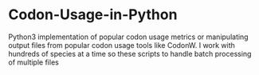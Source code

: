 # Codon-Usage-in-Python
Python3 implementation of popular codon usage metrics or manipulating output files from popular codon usage tools like CodonW. I work with hundreds of species at a time so these scripts to handle batch processing of multiple files 
